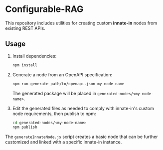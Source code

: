 # Configurable-RAG

This repository includes utilities for creating custom **innate-in** nodes from existing REST APIs.

## Usage

1. Install dependencies:
   ```bash
   npm install
   ```

2. Generate a node from an OpenAPI specification:
   ```bash
   npm run generate path/to/openapi.json my-node-name
   ```
   The generated package will be placed in `generated-nodes/<my-node-name>`.

3. Edit the generated files as needed to comply with innate-in's custom node requirements, then publish to npm:
   ```bash
   cd generated-nodes/<my-node-name>
   npm publish
   ```

The `generateInnateNode.js` script creates a basic node that can be further customized and linked with a specific innate-in instance.
